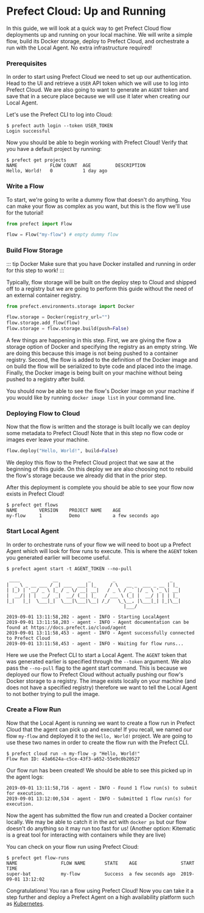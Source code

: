 # Prefect Cloud: Up and Running

In this guide, we will look at a quick way to get Prefect Cloud flow deployments up and running on your local machine. We will write a simple flow, build its Docker storage, deploy to Prefect Cloud, and orchestrate a run with the Local Agent. No extra infrastructure required!

### Prerequisites

In order to start using Prefect Cloud we need to set up our authentication. Head to the UI and retrieve a `USER` API token which we will use to log into Prefect Cloud. We are also going to want to generate an `AGENT` token and save that in a secure place because we will use it later when creating our Local Agent.

Let's use the Prefect CLI to log into Cloud:
```
$ prefect auth login --token USER_TOKEN
Login successful
```

Now you should be able to begin working with Prefect Cloud! Verify that you have a default project by running:
```
$ prefect get projects
NAME            FLOW COUNT  AGE         DESCRIPTION
Hello, World!   0           1 day ago
```

### Write a Flow

To start, we're going to write a dummy flow that doesn't do anything. You can make your flow as complex as you want, but this is the flow we'll use for the tutorial!

```python
from prefect import Flow

flow = Flow("my-flow") # empty dummy flow
```

### Build Flow Storage

::: tip Docker
Make sure that you have Docker installed and running in order for this step to work!
:::

Typically, flow storage will be built on the deploy step to Cloud and shipped off to a registry but we are going to perform this guide without the need of an external container registry.

```python
from prefect.environments.storage import Docker

flow.storage = Docker(registry_url="")
flow.storage.add_flow(flow)
flow.storage = flow.storage.build(push=False)
```

A few things are happening in this step. First, we are giving the flow a storage option of Docker and specifying the registry as an empty string. We are doing this because this image is not being pushed to a container registry. Second, the flow is added to the definition of the Docker image and on build the flow will be serialized to byte code and placed into the image. Finally, the Docker image is being built on your machine without being pushed to a registry after build.

You should now be able to see the flow's Docker image on your machine if you would like by running `docker image list` in your command line.

### Deploying Flow to Cloud

Now that the flow is written and the storage is built locally we can deploy some metadata to Prefect Cloud! Note that in this step no flow code or images ever leave your machine.

```python
flow.deploy("Hello, World!", build=False)
```

We deploy this flow to the Prefect Cloud project that we saw at the beginning of this guide. On this deploy we are also choosing not to rebuild the flow's storage because we already did that in the prior step.

After this deployment is complete you should be able to see your flow now exists in Prefect Cloud!

```
$ prefect get flows
NAME        VERSION    PROJECT NAME    AGE
my-flow     1          Demo            a few seconds ago
```

### Start Local Agent

In order to orchestrate runs of your flow we will need to boot up a Prefect Agent which will look for flow runs to execute. This is where the `AGENT` token you generated earlier will become useful.

```
$ prefect agent start -t AGENT_TOKEN --no-pull

 ____            __           _        _                    _
|  _ \ _ __ ___ / _| ___  ___| |_     / \   __ _  ___ _ __ | |_
| |_) | '__/ _ \ |_ / _ \/ __| __|   / _ \ / _` |/ _ \ '_ \| __|
|  __/| | |  __/  _|  __/ (__| |_   / ___ \ (_| |  __/ | | | |_
|_|   |_|  \___|_|  \___|\___|\__| /_/   \_\__, |\___|_| |_|\__|
                                           |___/

2019-09-01 13:11:58,202 - agent - INFO - Starting LocalAgent
2019-09-01 13:11:58,203 - agent - INFO - Agent documentation can be found at https://docs.prefect.io/cloud/agent
2019-09-01 13:11:58,453 - agent - INFO - Agent successfully connected to Prefect Cloud
2019-09-01 13:11:58,453 - agent - INFO - Waiting for flow runs...
```

Here we use the Prefect CLI to start a Local Agent. The `AGENT` token that was generated earlier is specified through the `--token` argument. We also pass the `--no-pull` flag to the agent start command. This is because we deployed our flow to Prefect Cloud without actually pushing our flow's Docker storage to a registry. The image exists locally on your machine (and does not have a specified registry) therefore we want to tell the Local Agent to not bother trying to pull the image.

### Create a Flow Run

Now that the Local Agent is running we want to create a flow run in Prefect Cloud that the agent can pick up and execute! If you recall, we named our flow `my-flow` and deployed it to the `Hello, World!` project. We are going to use these two names in order to create the flow run with the Prefect CLI.

```
$ prefect cloud run -n my-flow -p "Hello, World!"
Flow Run ID: 43a6624a-c5ce-43f3-a652-55e9c0b20527
```

Our flow run has been created! We should be able to see this picked up in the agent logs:
```
2019-09-01 13:11:58,716 - agent - INFO - Found 1 flow run(s) to submit for execution.
2019-09-01 13:12:00,534 - agent - INFO - Submitted 1 flow run(s) for execution.
```

Now the agent has submitted the flow run and created a Docker container locally. We may be able to catch it in the act with `docker ps` but our flow doesn't do anything so it may run too fast for us! (Another option: Kitematic is a great tool for interacting with containers while they are live)

You can check on your flow run using Prefect Cloud:
```
$ prefect get flow-runs
NAME                FLOW NAME       STATE    AGE                START TIME
super-bat           my-flow         Success  a few seconds ago  2019-09-01 13:12:02
```

Congratulations! You ran a flow using Prefect Cloud! Now you can take it a step further and deploy a Prefect Agent on a high availability platform such as [Kubernetes](https://docs.prefect.io/cloud/agent/kubernetes.html).
